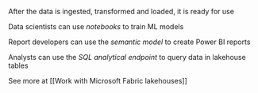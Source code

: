 After the data is ingested, transformed and loaded, it is ready for use

Data scientists can use *notebooks* to train ML models 

Report developers can use the *semantic model* to create Power BI reports

Analysts can use the *SQL analytical endpoint* to query data in lakehouse tables

See more at [[Work with Microsoft Fabric lakehouses]]